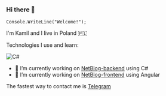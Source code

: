 ### Hi there 👋


`Console.WriteLine("Welcome!");`

I'm Kamil and I live in Poland 🇵🇱

Technologies I use and learn:

![C#](https://static-00.iconduck.com/assets.00/c-sharp-c-icon-456x512-9sej0lrz.png)

- 🔭 I’m currently working on [NetBlog-backend](https://github.com/Sh0w3D/NetBlog-backend) using C#
- 🔭 I’m currently working on [NetBlog-frontend](https://github.com/Sh0w3D/NetBlog-frontend) using Angular

The fastest way to contact me is [Telegram](https://t.me/kamiloberaj)

